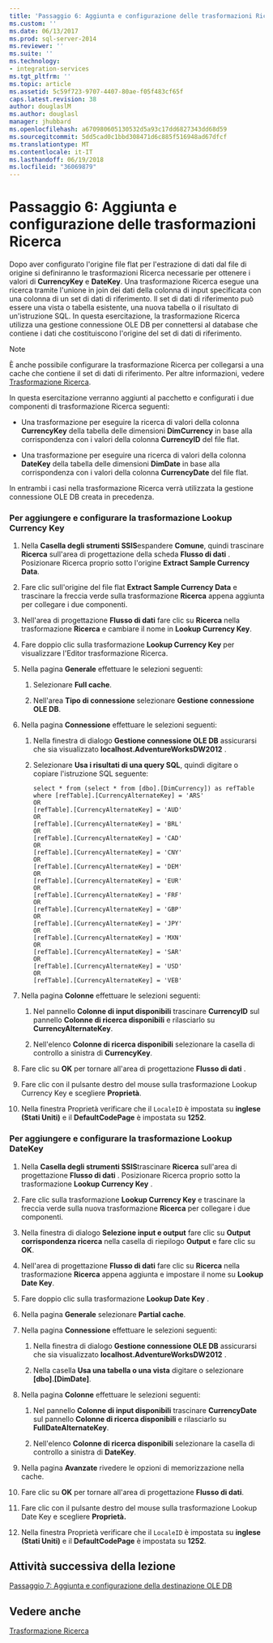 ```yaml
---
title: 'Passaggio 6: Aggiunta e configurazione delle trasformazioni Ricerca | Microsoft Docs'
ms.custom: ''
ms.date: 06/13/2017
ms.prod: sql-server-2014
ms.reviewer: ''
ms.suite: ''
ms.technology:
- integration-services
ms.tgt_pltfrm: ''
ms.topic: article
ms.assetid: 5c59f723-9707-4407-80ae-f05f483cf65f
caps.latest.revision: 38
author: douglaslM
ms.author: douglasl
manager: jhubbard
ms.openlocfilehash: a670980605130532d5a93c17dd6827343dd68d59
ms.sourcegitcommit: 5dd5cad0c1bbd308471d6c885f516948ad67dfcf
ms.translationtype: MT
ms.contentlocale: it-IT
ms.lasthandoff: 06/19/2018
ms.locfileid: "36069879"
---
```

# <a name="step-6-adding-and-configuring-the-lookup-transformations"></a>Passaggio 6: Aggiunta e configurazione delle trasformazioni Ricerca
  Dopo aver configurato l'origine file flat per l'estrazione di dati dal file di origine si definiranno le trasformazioni Ricerca necessarie per ottenere i valori di **CurrencyKey** e **DateKey**. Una trasformazione Ricerca esegue una ricerca tramite l'unione in join dei dati della colonna di input specificata con una colonna di un set di dati di riferimento. Il set di dati di riferimento può essere una vista o tabella esistente, una nuova tabella o il risultato di un'istruzione SQL. In questa esercitazione, la trasformazione Ricerca utilizza una gestione connessione OLE DB per connettersi al database che contiene i dati che costituiscono l'origine del set di dati di riferimento.  
  
> [!NOTE]  
>  È anche possibile configurare la trasformazione Ricerca per collegarsi a una cache che contiene il set di dati di riferimento. Per altre informazioni, vedere [Trasformazione Ricerca](data-flow/transformations/lookup-transformation.md).  
  
 In questa esercitazione verranno aggiunti al pacchetto e configurati i due componenti di trasformazione Ricerca seguenti:  
  
-   Una trasformazione per eseguire la ricerca di valori della colonna **CurrencyKey** della tabella delle dimensioni **DimCurrency** in base alla corrispondenza con i valori della colonna **CurrencyID** del file flat.  
  
-   Una trasformazione per eseguire una ricerca di valori della colonna **DateKey** della tabella delle dimensioni **DimDate** in base alla corrispondenza con i valori della colonna **CurrencyDate** del file flat.  
  
 In entrambi i casi nella trasformazione Ricerca verrà utilizzata la gestione connessione OLE DB creata in precedenza.  
  
### <a name="to-add-and-configure-the-lookup-currency-key-transformation"></a>Per aggiungere e configurare la trasformazione Lookup Currency Key  
  
1.  Nella **Casella degli strumenti SSIS**espandere **Comune**, quindi trascinare **Ricerca** sull'area di progettazione della scheda **Flusso di dati** . Posizionare Ricerca proprio sotto l'origine **Extract Sample Currency Data**.  
  
2.  Fare clic sull'origine del file flat **Extract Sample Currency Data** e trascinare la freccia verde sulla trasformazione **Ricerca** appena aggiunta per collegare i due componenti.  
  
3.  Nell'area di progettazione **Flusso di dati** fare clic su **Ricerca** nella trasformazione **Ricerca** e cambiare il nome in **Lookup Currency Key**.  
  
4.  Fare doppio clic sulla trasformazione **Lookup Currency Key** per visualizzare l'Editor trasformazione Ricerca.  
  
5.  Nella pagina **Generale** effettuare le selezioni seguenti:  
  
    1.  Selezionare **Full cache**.  
  
    2.  Nell'area **Tipo di connessione** selezionare **Gestione connessione OLE DB**.  
  
6.  Nella pagina **Connessione** effettuare le selezioni seguenti:  
  
    1.  Nella finestra di dialogo **Gestione connessione OLE DB** assicurarsi che sia visualizzato **localhost.AdventureWorksDW2012** .  
  
    2.  Selezionare **Usa i risultati di una query SQL**, quindi digitare o copiare l'istruzione SQL seguente:  
  
        ```  
        select * from (select * from [dbo].[DimCurrency]) as refTable  
        where [refTable].[CurrencyAlternateKey] = 'ARS'  
        OR  
        [refTable].[CurrencyAlternateKey] = 'AUD'  
        OR  
        [refTable].[CurrencyAlternateKey] = 'BRL'  
        OR  
        [refTable].[CurrencyAlternateKey] = 'CAD'  
        OR  
        [refTable].[CurrencyAlternateKey] = 'CNY'  
        OR  
        [refTable].[CurrencyAlternateKey] = 'DEM'  
        OR  
        [refTable].[CurrencyAlternateKey] = 'EUR'  
        OR  
        [refTable].[CurrencyAlternateKey] = 'FRF'  
        OR  
        [refTable].[CurrencyAlternateKey] = 'GBP'  
        OR  
        [refTable].[CurrencyAlternateKey] = 'JPY'  
        OR  
        [refTable].[CurrencyAlternateKey] = 'MXN'  
        OR  
        [refTable].[CurrencyAlternateKey] = 'SAR'  
        OR  
        [refTable].[CurrencyAlternateKey] = 'USD'  
        OR  
        [refTable].[CurrencyAlternateKey] = 'VEB'  
        ```  
  
7.  Nella pagina **Colonne** effettuare le selezioni seguenti:  
  
    1.  Nel pannello **Colonne di input disponibili** trascinare **CurrencyID** sul pannello **Colonne di ricerca disponibili** e rilasciarlo su **CurrencyAlternateKey**.  
  
    2.  Nell'elenco **Colonne di ricerca disponibili** selezionare la casella di controllo a sinistra di **CurrencyKey**.  
  
8.  Fare clic su **OK** per tornare all'area di progettazione **Flusso di dati** .  
  
9. Fare clic con il pulsante destro del mouse sulla trasformazione Lookup Currency Key e scegliere **Proprietà**.  
  
10. Nella finestra Proprietà verificare che il `LocaleID` è impostata su **inglese (Stati Uniti)** e il **DefaultCodePage** è impostata su **1252**.  
  
### <a name="to-add-and-configure-the--lookup-datekey-transformation"></a>Per aggiungere e configurare la trasformazione Lookup DateKey  
  
1.  Nella **Casella degli strumenti SSIS**trascinare **Ricerca** sull'area di progettazione **Flusso di dati** . Posizionare Ricerca proprio sotto la trasformazione **Lookup Currency Key** .  
  
2.  Fare clic sulla trasformazione **Lookup Currency Key** e trascinare la freccia verde sulla nuova trasformazione **Ricerca** per collegare i due componenti.  
  
3.  Nella finestra di dialogo **Selezione input e output** fare clic su **Output corrispondenza ricerca** nella casella di riepilogo **Output** e fare clic su **OK**.  
  
4.  Nell'area di progettazione **Flusso di dati** fare clic su **Ricerca** nella trasformazione **Ricerca** appena aggiunta e impostare il nome su **Lookup Date Key**.  
  
5.  Fare doppio clic sulla trasformazione **Lookup Date Key** .  
  
6.  Nella pagina **Generale** selezionare **Partial cache**.  
  
7.  Nella pagina **Connessione** effettuare le selezioni seguenti:  
  
    1.  Nella finestra di dialogo **Gestione connessione OLE DB** assicurarsi che sia visualizzato **localhost.AdventureWorksDW2012** .  
  
    2.  Nella casella **Usa una tabella o una vista** digitare o selezionare **[dbo].[DimDate]**.  
  
8.  Nella pagina **Colonne** effettuare le selezioni seguenti:  
  
    1.  Nel pannello **Colonne di input disponibili** trascinare **CurrencyDate** sul pannello **Colonne di ricerca disponibili** e rilasciarlo su **FullDateAlternateKey**.  
  
    2.  Nell'elenco **Colonne di ricerca disponibili** selezionare la casella di controllo a sinistra di **DateKey**.  
  
9. Nella pagina **Avanzate** rivedere le opzioni di memorizzazione nella cache.  
  
10. Fare clic su **OK** per tornare all'area di progettazione **Flusso di dati**.  
  
11. Fare clic con il pulsante destro del mouse sulla trasformazione Lookup Date Key e scegliere **Proprietà.**  
  
12. Nella finestra Proprietà verificare che il `LocaleID` è impostata su **inglese (Stati Uniti)** e il **DefaultCodePage** è impostata su **1252**.  
  
## <a name="next-task-in-lesson"></a>Attività successiva della lezione  
 [Passaggio 7: Aggiunta e configurazione della destinazione OLE DB](lesson-1-7-adding-and-configuring-the-ole-db-destination.md)  
  
## <a name="see-also"></a>Vedere anche  
 [Trasformazione Ricerca](data-flow/transformations/lookup-transformation.md)  
  
  